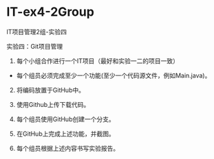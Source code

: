 # IT-ex4-2Group
IT项目管理2组-实验四


实验四：Git项目管理
1. 每个小组合作进行一个IT项目（最好和实验一二的项目一致）

* 每个组员必须完成至少一个功能(至少一个代码源文件，例如Main.java)。

2. 将编码放置于GitHub中。

3. 使用Github上传下载代码。

4. 每个组员使用GitHub创建一个分支。

5. 在GitHub上完成上述功能，并截图。

6. 每个组员根据上述内容书写实验报告。
